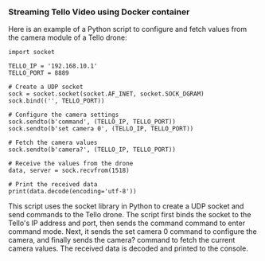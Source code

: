 ### Streaming Tello Video using Docker container



Here is an example of a Python script to configure and fetch values from the camera module of a Tello drone:

```
import socket

TELLO_IP = '192.168.10.1'
TELLO_PORT = 8889

# Create a UDP socket
sock = socket.socket(socket.AF_INET, socket.SOCK_DGRAM)
sock.bind(('', TELLO_PORT))

# Configure the camera settings
sock.sendto(b'command', (TELLO_IP, TELLO_PORT))
sock.sendto(b'set camera 0', (TELLO_IP, TELLO_PORT))

# Fetch the camera values
sock.sendto(b'camera?', (TELLO_IP, TELLO_PORT))

# Receive the values from the drone
data, server = sock.recvfrom(1518)

# Print the received data
print(data.decode(encoding='utf-8'))
```

This script uses the socket library in Python to create a UDP socket and send commands to the Tello drone. The script first binds the socket to the Tello's IP address and port, then sends the command command to enter command mode. Next, it sends the set camera 0 command to configure the camera, and finally sends the camera? command to fetch the current camera values. The received data is decoded and printed to the console.

